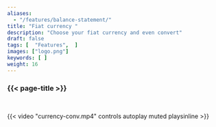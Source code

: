 ```yaml
---
aliases:
  - "/features/balance-statement/"
title: "Fiat currency "
description: "Choose your fiat currency and even convert"
draft: false
tags: [  "Features",  ]
images: ["logo.png"]
keywords: [ ]
weight: 16
---
```


### {{< page-title >}} 
<!-- {{< page-description >}}  -->

<br>


{{< video "currency-conv.mp4" controls  autoplay muted playsinline >}}

